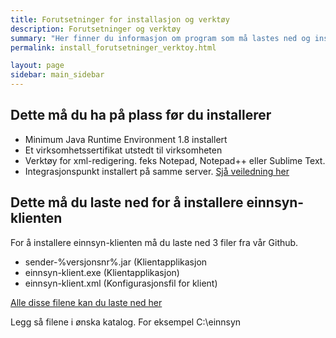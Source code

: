 ```yaml
---
title: Forutsetninger for installasjon og verktøy
description: Forutsetninger og verktøy
summary: "Her finner du informasjon om program som må lastes ned og installeres for å bruke einnsyn-klienten"
permalink: install_forutsetninger_verktoy.html

layout: page
sidebar: main_sidebar
---
```


## Dette må du ha på plass før du installerer

* Minimum Java Runtime Environment 1.8 installert
* Et virksomhetssertifikat utstedt til virksomheten
* Verktøy for xml-redigering. feks Notepad, Notepad++ eller Sublime Text.
* Integrasjonspunkt installert på samme server. [Sjå veiledning her](http://difi.github.io/move-integrasjonspunkt/vStaging/)

## Dette må du laste ned for å installere einnsyn-klienten

For å installere einnsyn-klienten må du laste ned 3 filer fra vår Github. 

* sender-%versjonsnr%.jar (Klientapplikasjon
* einnsyn-klient.exe (Klientapplikasjon)
* einnsyn-klient.xml (Konfigurasjonsfil for klient)

[Alle disse filene kan du laste ned her](https://github.com/difi/einnsyn-klient/releases/) 

Legg så filene i ønska katalog. For eksempel C:\einnsyn
 
